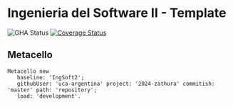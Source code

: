 # Ingenieria del Software II - Template

![GHA Status](https://github.com/uca-argentina/2024-zathura/actions/workflows/GHA.yml/badge.svg)
[![Coverage Status](https://coveralls.io/repos/github/uca-argentina/2024-zathura/badge.svg?branch=master)](https://coveralls.io/github/uca-argentina/2024-zathura?branch=master)

## Metacello

```smalltalk
Metacello new
   baseline: 'IngSoft2';
   githubUser: 'uca-argentina' project: '2024-zathura' commitish: 'master' path: 'repository';
   load: 'development'.
```

